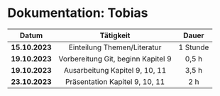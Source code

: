 # Dokumentation: Tobias 

|     Datum      |             Tätigkeit              |  Dauer   
|:--------------:|:----------------------------------:|:--------:|
| **15.10.2023** |    Einteilung Themen/Literatur     | 1 Stunde |
| **19.10.2023** | Vorbereitung Git, beginn Kapitel 9 |  0,5 h   | 
| **19.10.2023** |   Ausarbeitung Kapitel 9, 10, 11   |  3,5 h   | 
| **23.10.2023** |   Präsentation Kapitel 9, 10, 11   |   2 h    | 
